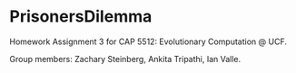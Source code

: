 # PrisonersDilemma
Homework Assignment 3 for CAP 5512: Evolutionary Computation @ UCF.

Group members: Zachary Steinberg, Ankita Tripathi, Ian Valle.

